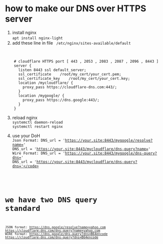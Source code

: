 # how to make our DNS over HTTPS server
1. install nginx<br>
<code>apt install nginx-light</code>
2. add these line in file
<code> /etc/nginx/sites-available/default </code><br>
<code>
    # cloudflare HTTPS port [ 443 , 2053 , 2083 , 2087 , 2096 , 8443 ]
    server {
      listen 8443 ssl default_server;	
      ssl_certificate    /root/my_cert/your_cert.pem;
      ssl_certificate_key    /root/my_cert/your_cert.key;	
      location /mycloudflare/ {
        proxy_pass https://cloudflare-dns.com:443/;
      }
      location /mygoogle/ {
        proxy_pass https://dns.google:443/;
      }	
    }
</code>

3. reload nginx<br>
<code>systemctl daemon-reload</code><br>
<code>systemctl restart nginx</code><br>

4. use your DoH<br>
<code>Json Format:
DNS_url = 'https://your.site:8443/mygoogle/resolve?name='
DNS_url = 'https://your.site:8443/mycloudflare/dns-query?name='
Wire Format:
DNS_url = 'https://your.site:8443/mygoogle/dns-query?dns='
DNS_url = 'https://your.site:8443/mycloudflare/dns-query?dns='</code>

# we have two DNS query standard
<code>JSON format:
https://dns.google/resolve?name=yahoo.com
https://cloudflare-dns.com/dns-query?name=yahoo.com
WIRE format:
https://dns.google/dns-query?dns=B64encode
https://cloudflare-dns.com/dns-query?dns=B64encode</code>


